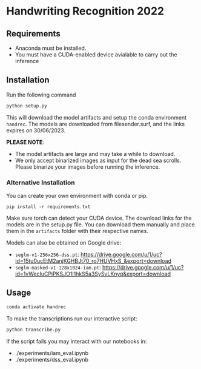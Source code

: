 # Handwriting Recognition 2022

## Requirements

- Anaconda must be installed.
- You must have a CUDA-enabled device avialable to carry out the inference

## Installation
Run the following command
```bash
python setup.py
```
This will download the model artifacts and setup the conda environment `handrec`. The models are downloaded from filesender.surf, and the links expires on 30/06/2023.

**PLEASE NOTE**: 
- The model artifacts are large and may take a while to download.
- We only accept binarized images as input for the dead sea scrolls. Please binarize your images before running the inference.


### Alternative Installation
You can create your own environment with conda or pip. 
```
pip install -r requirements.txt
```
Make sure torch can detect your CUDA device.
The download links for the models are in the setup.py file. You can download them manually and place them in the `artifacts` folder with their respective names.

Models can also be obtained on Google drive:
- `seglm-v1-256x256-dss.pt`: https://drive.google.com/u/1/uc?id=15tu0ucEtM2anjKGHBJt70_ro7HUVHxS_&export=download
- `seglm-masked-v1-128x1024-iam.pt`: https://drive.google.com/u/1/uc?id=1vWecIuCPiPKSJO1I1hkS5a3SySvLKnyq&export=download


## Usage
```bash
conda activate handrec
```

To make the transcriptions run our interactive script:
```bash
python transcribe.py
```

If the script fails you may interact with our notebooks in:
- ./experiments/iam_eval.ipynb
- ./experiments/dss_eval.ipynb